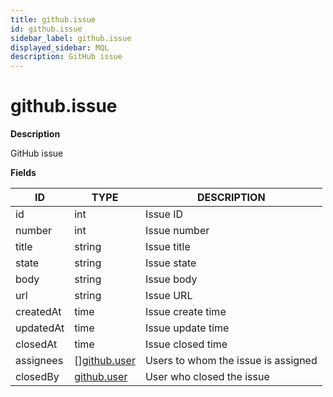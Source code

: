 ```yaml
---
title: github.issue
id: github.issue
sidebar_label: github.issue
displayed_sidebar: MQL
description: GitHub issue
---
```


# github.issue

**Description**

GitHub issue

**Fields**

| ID        | TYPE                                    | DESCRIPTION                         |
| --------- | --------------------------------------- | ----------------------------------- |
| id        | int                                     | Issue ID                            |
| number    | int                                     | Issue number                        |
| title     | string                                  | Issue title                         |
| state     | string                                  | Issue state                         |
| body      | string                                  | Issue body                          |
| url       | string                                  | Issue URL                           |
| createdAt | time                                    | Issue create time                   |
| updatedAt | time                                    | Issue update time                   |
| closedAt  | time                                    | Issue closed time                   |
| assignees | &#91;&#93;[github.user](github.user.md) | Users to whom the issue is assigned |
| closedBy  | [github.user](github.user.md)           | User who closed the issue           |
